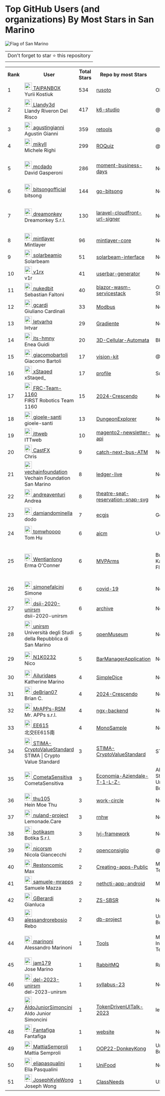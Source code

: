 # Top GitHub Users (and organizations) By Most Stars in San Marino

![Flag of San Marino](https://upload.wikimedia.org/wikipedia/commons/b/b1/Flag_of_San_Marino.svg)

<table>
	<tr>
		<td>
			Don't forget to star ⭐ this repository
		</td>
	</tr>
</table>

<table>
	<tr>
		<th>Rank</th>
		<th>User</th>
		<th>Total Stars</th>
		<th>Repo by most Stars</th>
		<th>Company</th>
		<th>Location</th>
	</tr>
	<tr>
		<td>1</td>
		<td><a href="https://github.com/TAIPANBOX"><img src="https://avatars.githubusercontent.com/u/24824880?s=72&u=2f5b836f86e14951c340d98048740c2c8fa801c7&v=4" width="24" alt="Avatar of TAIPANBOX"> TAIPANBOX</a><br/>
Yurii Kostiuk</td>
		<td>534</td>
		<td><a href="https://github.com/TAIPANBOX/rusoto">rusoto</a></td>
		<td>Okta</td>
		<td>San Marino</td>
	</tr>
	<tr>
		<td>2</td>
		<td><a href="https://github.com/Llandy3d"><img src="https://avatars.githubusercontent.com/u/16627175?s=72&u=730ce17c03aff41feaa902a06dceac7b4c40a8d4&v=4" width="24" alt="Avatar of Llandy3d"> Llandy3d</a><br/>
Llandy Riveron Del Risco</td>
		<td>417</td>
		<td><a href="https://github.com/grafana/k6-studio">k6-studio</a></td>
		<td>@grafana</td>
		<td>San Marino</td>
	</tr>
	<tr>
		<td>3</td>
		<td><a href="https://github.com/agustingianni"><img src="https://avatars.githubusercontent.com/u/102623?s=72&u=b1c72cebb72a49012050bf4aa25e55ccc5d513f2&v=4" width="24" alt="Avatar of agustingianni"> agustingianni</a><br/>
Agustin Gianni</td>
		<td>359</td>
		<td><a href="https://github.com/agustingianni/retools">retools</a></td>
		<td>@coinspect</td>
		<td>San Marino</td>
	</tr>
	<tr>
		<td>4</td>
		<td><a href="https://github.com/mikyll"><img src="https://avatars.githubusercontent.com/u/56556806?s=72&u=1601262bdba22f1637f82850c662d9045b4be044&v=4" width="24" alt="Avatar of mikyll"> mikyll</a><br/>
Michele Righi</td>
		<td>299</td>
		<td><a href="https://github.com/mikyll/ROQuiz">ROQuiz</a></td>
		<td>@scmgroupspa</td>
		<td>San Marino</td>
	</tr>
	<tr>
		<td>5</td>
		<td><a href="https://github.com/mcdado"><img src="https://avatars.githubusercontent.com/u/898057?s=72&v=4" width="24" alt="Avatar of mcdado"> mcdado</a><br/>
David Gasperoni</td>
		<td>286</td>
		<td><a href="https://github.com/eduolalo/moment-business-days">moment-business-days</a></td>
		<td>None</td>
		<td>San Marino (SMR) <✈️> Madrid, Spain</td>
	</tr>
	<tr>
		<td>6</td>
		<td><a href="https://github.com/bitsongofficial"><img src="https://avatars.githubusercontent.com/u/35164107?s=72&v=4" width="24" alt="Avatar of bitsongofficial"> bitsongofficial</a><br/>
bitsong</td>
		<td>144</td>
		<td><a href="https://github.com/bitsongofficial/go-bitsong">go-bitsong</a></td>
		<td>None</td>
		<td>San Marino</td>
	</tr>
	<tr>
		<td>7</td>
		<td><a href="https://github.com/dreamonkey"><img src="https://avatars.githubusercontent.com/u/32733266?s=72&v=4" width="24" alt="Avatar of dreamonkey"> dreamonkey</a><br/>
Dreamonkey S.r.l.</td>
		<td>130</td>
		<td><a href="https://github.com/dreamonkey/laravel-cloudfront-url-signer">laravel-cloudfront-url-signer</a></td>
		<td>None</td>
		<td>Via Marino Mazzacurati 3/B, Scandiano, Italia</td>
	</tr>
	<tr>
		<td>8</td>
		<td><a href="https://github.com/mintlayer"><img src="https://avatars.githubusercontent.com/u/50619303?s=72&v=4" width="24" alt="Avatar of mintlayer"> mintlayer</a><br/>
Mintlayer</td>
		<td>96</td>
		<td><a href="https://github.com/mintlayer/mintlayer-core">mintlayer-core</a></td>
		<td>None</td>
		<td>San Marino</td>
	</tr>
	<tr>
		<td>9</td>
		<td><a href="https://github.com/solarbeamio"><img src="https://avatars.githubusercontent.com/u/90218402?s=72&v=4" width="24" alt="Avatar of solarbeamio"> solarbeamio</a><br/>
Solarbeam</td>
		<td>51</td>
		<td><a href="https://github.com/solarbeamio/solarbeam-interface">solarbeam-interface</a></td>
		<td>None</td>
		<td>San Marino</td>
	</tr>
	<tr>
		<td>10</td>
		<td><a href="https://github.com/v1rx"><img src="https://avatars.githubusercontent.com/u/19215260?s=72&u=abd2836faabe04aee25456fb1629328f4684d10b&v=4" width="24" alt="Avatar of v1rx"> v1rx</a><br/>
v1r</td>
		<td>41</td>
		<td><a href="https://github.com/v1rx/userbar-generator">userbar-generator</a></td>
		<td>None</td>
		<td>San Marino</td>
	</tr>
	<tr>
		<td>11</td>
		<td><a href="https://github.com/nukedbit"><img src="https://avatars.githubusercontent.com/u/1690316?s=72&u=c86416d10d656ac335926a00ef3301115ecca617&v=4" width="24" alt="Avatar of nukedbit"> nukedbit</a><br/>
Sebastian Faltoni</td>
		<td>40</td>
		<td><a href="https://github.com/nukedbit/blazor-wasm-servicestack">blazor-wasm-servicestack</a></td>
		<td>Obsidian Game Studios s.r.l.</td>
		<td>San Marino</td>
	</tr>
	<tr>
		<td>12</td>
		<td><a href="https://github.com/gcardi"><img src="https://avatars.githubusercontent.com/u/5244348?s=72&u=b15759b9324a9c1581be0fbe996ea3f3e8b6d777&v=4" width="24" alt="Avatar of gcardi"> gcardi</a><br/>
Giuliano Cardinali</td>
		<td>33</td>
		<td><a href="https://github.com/gcardi/Modbus">Modbus</a></td>
		<td>None</td>
		<td>Republic of San Marino</td>
	</tr>
	<tr>
		<td>13</td>
		<td><a href="https://github.com/letvarhq"><img src="https://avatars.githubusercontent.com/u/38069818?s=72&v=4" width="24" alt="Avatar of letvarhq"> letvarhq</a><br/>
l≡tvar</td>
		<td>29</td>
		<td><a href="https://github.com/letvarhq/Gradiente">Gradiente</a></td>
		<td>None</td>
		<td>San Marino</td>
	</tr>
	<tr>
		<td>14</td>
		<td><a href="https://github.com/its-hmny"><img src="https://avatars.githubusercontent.com/u/50141843?s=72&u=0c4bf025651a06d41deeaaeca30b9424826ac170&v=4" width="24" alt="Avatar of its-hmny"> its-hmny</a><br/>
Enea Guidi</td>
		<td>20</td>
		<td><a href="https://github.com/its-hmny/3D-Cellular-Automata">3D-Cellular-Automata</a></td>
		<td>BKN301</td>
		<td>San Marino</td>
	</tr>
	<tr>
		<td>15</td>
		<td><a href="https://github.com/giacomobartoli"><img src="https://avatars.githubusercontent.com/u/2913435?s=72&u=8530ee66dd9737024d5488c970d0a74583f2b3c9&v=4" width="24" alt="Avatar of giacomobartoli"> giacomobartoli</a><br/>
Giacomo Bartoli</td>
		<td>17</td>
		<td><a href="https://github.com/giacomobartoli/vision-kit">vision-kit</a></td>
		<td>@IBM</td>
		<td>San Marino, SMR</td>
	</tr>
	<tr>
		<td>16</td>
		<td><a href="https://github.com/xStaqed"><img src="https://avatars.githubusercontent.com/u/89659872?s=72&u=5a11e5484e4d6d2d69d9d1b8981a3731b2c6539a&v=4" width="24" alt="Avatar of xStaqed"> xStaqed</a><br/>
xStaqed_</td>
		<td>17</td>
		<td><a href="https://github.com/UsboKirishima/profile">profile</a></td>
		<td>School</td>
		<td>San Marino</td>
	</tr>
	<tr>
		<td>17</td>
		<td><a href="https://github.com/FRC-Team-1160"><img src="https://avatars.githubusercontent.com/u/1023241?s=72&v=4" width="24" alt="Avatar of FRC-Team-1160"> FRC-Team-1160</a><br/>
FIRST Robotics Team 1160</td>
		<td>15</td>
		<td><a href="https://github.com/FRC-Team-1160/2024-Crescendo">2024-Crescendo</a></td>
		<td>None</td>
		<td>San Marino, California</td>
	</tr>
	<tr>
		<td>18</td>
		<td><a href="https://github.com/gioele-santi"><img src="https://avatars.githubusercontent.com/u/23379041?s=72&u=f802eb07b451e01647b9c0ed8699a827e67fe95a&v=4" width="24" alt="Avatar of gioele-santi"> gioele-santi</a><br/>
gioele-santi</td>
		<td>13</td>
		<td><a href="https://github.com/8bit-sized/DungeonExplorer">DungeonExplorer</a></td>
		<td>None</td>
		<td>San Marino Republic</td>
	</tr>
	<tr>
		<td>19</td>
		<td><a href="https://github.com/ittweb"><img src="https://avatars.githubusercontent.com/u/61660967?s=72&v=4" width="24" alt="Avatar of ittweb"> ittweb</a><br/>
ITTweb</td>
		<td>10</td>
		<td><a href="https://github.com/ittweb/magento2-newsletter-api">magento2-newsletter-api</a></td>
		<td>None</td>
		<td>San Marino, Malta</td>
	</tr>
	<tr>
		<td>20</td>
		<td><a href="https://github.com/CastFX"><img src="https://avatars.githubusercontent.com/u/13741570?s=72&u=fa7136495d99e63d651efc30c0e87aa01ed57167&v=4" width="24" alt="Avatar of CastFX"> CastFX</a><br/>
Chris</td>
		<td>9</td>
		<td><a href="https://github.com/CastFX/catch-next-bus-ATM">catch-next-bus-ATM</a></td>
		<td>None</td>
		<td>San Marino</td>
	</tr>
	<tr>
		<td>21</td>
		<td><a href="https://github.com/vechainfoundation"><img src="https://avatars.githubusercontent.com/u/107878758?s=72&v=4" width="24" alt="Avatar of vechainfoundation"> vechainfoundation</a><br/>
Vechain Foundation San Marino</td>
		<td>8</td>
		<td><a href="https://github.com/vechainfoundation/ledger-live">ledger-live</a></td>
		<td>None</td>
		<td>San Marino</td>
	</tr>
	<tr>
		<td>22</td>
		<td><a href="https://github.com/andreaventuri"><img src="https://avatars.githubusercontent.com/u/1456430?s=72&v=4" width="24" alt="Avatar of andreaventuri"> andreaventuri</a><br/>
Andrea</td>
		<td>8</td>
		<td><a href="https://github.com/andreaventuri/theatre-seat-reservation-snap-svg">theatre-seat-reservation-snap-svg</a></td>
		<td>None</td>
		<td>San Marino</td>
	</tr>
	<tr>
		<td>23</td>
		<td><a href="https://github.com/damiandominella"><img src="https://avatars.githubusercontent.com/u/16267714?s=72&u=db6c5c72894df721580c121147aa5cfdddb0b3d4&v=4" width="24" alt="Avatar of damiandominella"> damiandominella</a><br/>
dodo</td>
		<td>7</td>
		<td><a href="https://github.com/damiandominella/ecgjs">ecgjs</a></td>
		<td>Golee</td>
		<td>San Marino / Milan / Remotely</td>
	</tr>
	<tr>
		<td>24</td>
		<td><a href="https://github.com/tomwhoooo"><img src="https://avatars.githubusercontent.com/u/23285765?s=72&u=bb188b3c8cc1e38e747f6bb08cc47357169e5a0f&v=4" width="24" alt="Avatar of tomwhoooo"> tomwhoooo</a><br/>
Tom Hu</td>
		<td>6</td>
		<td><a href="https://github.com/tomwhoooo/aicm">aicm</a></td>
		<td>UC Berkeley</td>
		<td>San Marino, California</td>
	</tr>
	<tr>
		<td>25</td>
		<td><a href="https://github.com/Wentianlong"><img src="https://avatars.githubusercontent.com/u/19715856?s=72&v=4" width="24" alt="Avatar of Wentianlong"> Wentianlong</a><br/>
Erma O'Conner</td>
		<td>6</td>
		<td><a href="https://github.com/Wentianlong/MVPArms">MVPArms</a></td>
		<td>Buckridge, Kautzer and Flatley</td>
		<td>505 ,Gaynelle Locks ,Carleneland ,Texas ,San Marino</td>
	</tr>
	<tr>
		<td>26</td>
		<td><a href="https://github.com/simonefalcini"><img src="https://avatars.githubusercontent.com/u/1196854?s=72&u=9af41aa2adf647026fc708b9fd38d3974d180394&v=4" width="24" alt="Avatar of simonefalcini"> simonefalcini</a><br/>
Simone</td>
		<td>6</td>
		<td><a href="https://github.com/harisont/covid-19">covid-19</a></td>
		<td>None</td>
		<td>San Marino</td>
	</tr>
	<tr>
		<td>27</td>
		<td><a href="https://github.com/dsii-2020-unirsm"><img src="https://avatars.githubusercontent.com/u/61869247?s=72&v=4" width="24" alt="Avatar of dsii-2020-unirsm"> dsii-2020-unirsm</a><br/>
dsii-2020-unirsm</td>
		<td>6</td>
		<td><a href="https://github.com/dsii-2020-unirsm/archive">archive</a></td>
		<td>None</td>
		<td>San Marino</td>
	</tr>
	<tr>
		<td>28</td>
		<td><a href="https://github.com/unirsm"><img src="https://avatars.githubusercontent.com/u/54545991?s=72&v=4" width="24" alt="Avatar of unirsm"> unirsm</a><br/>
Università degli Studi della Repubblica di San Marino</td>
		<td>5</td>
		<td><a href="https://github.com/unirsm/openMuseum">openMuseum</a></td>
		<td>None</td>
		<td>San Marino</td>
	</tr>
	<tr>
		<td>29</td>
		<td><a href="https://github.com/N1K0232"><img src="https://avatars.githubusercontent.com/u/60029977?s=72&u=1cf732902b8ef725ec58b6c1610627ab411573fc&v=4" width="24" alt="Avatar of N1K0232"> N1K0232</a><br/>
Nico</td>
		<td>5</td>
		<td><a href="https://github.com/N1K0232/BarManagerApplication">BarManagerApplication</a></td>
		<td>None</td>
		<td>Repubblica di San Marino</td>
	</tr>
	<tr>
		<td>30</td>
		<td><a href="https://github.com/Ailuridaes"><img src="https://avatars.githubusercontent.com/u/9564224?s=72&v=4" width="24" alt="Avatar of Ailuridaes"> Ailuridaes</a><br/>
Katherine Marino</td>
		<td>4</td>
		<td><a href="https://github.com/Ailuridaes/SimpleDice">SimpleDice</a></td>
		<td>None</td>
		<td>San Diego, CA</td>
	</tr>
	<tr>
		<td>31</td>
		<td><a href="https://github.com/deBrian07"><img src="https://avatars.githubusercontent.com/u/94733710?s=72&u=b2073f03b7b034c23725d158aca4f20c898c3fed&v=4" width="24" alt="Avatar of deBrian07"> deBrian07</a><br/>
Brian C.</td>
		<td>4</td>
		<td><a href="https://github.com/FRC-Team-1160/2024-Crescendo">2024-Crescendo</a></td>
		<td>None</td>
		<td>San Marino, CA</td>
	</tr>
	<tr>
		<td>32</td>
		<td><a href="https://github.com/MrAPPs-RSM"><img src="https://avatars.githubusercontent.com/u/10722962?s=72&v=4" width="24" alt="Avatar of MrAPPs-RSM"> MrAPPs-RSM</a><br/>
Mr. APPs s.r.l.</td>
		<td>4</td>
		<td><a href="https://github.com/MrAPPs-RSM/ngx-backend">ngx-backend</a></td>
		<td>None</td>
		<td>San Marino</td>
	</tr>
	<tr>
		<td>33</td>
		<td><a href="https://github.com/EE615"><img src="https://avatars.githubusercontent.com/u/111367583?s=72&v=4" width="24" alt="Avatar of EE615"> EE615</a><br/>
北交EE615南</td>
		<td>4</td>
		<td><a href="https://github.com/EE615/MonoSample">MonoSample</a></td>
		<td>None</td>
		<td>San Marino</td>
	</tr>
	<tr>
		<td>34</td>
		<td><a href="https://github.com/STIMA-CryptoValueStandard"><img src="https://avatars.githubusercontent.com/u/94842267?s=72&u=34e4b8b34aa3c8d81dc50de40f08d589f20b88e5&v=4" width="24" alt="Avatar of STIMA-CryptoValueStandard"> STIMA-CryptoValueStandard</a><br/>
STIMA | Crypto Value Standard</td>
		<td>3</td>
		<td><a href="https://github.com/STIMA-CryptoValueStandard/STIMA-CryptoValueStandard">STIMA-CryptoValueStandard</a></td>
		<td>STIMA</td>
		<td>San Marino</td>
	</tr>
	<tr>
		<td>35</td>
		<td><a href="https://github.com/CometaSensitiva"><img src="https://avatars.githubusercontent.com/u/122211053?s=72&u=186acbc99f20484bf96d966a7b9a31c54867ef70&v=4" width="24" alt="Avatar of CometaSensitiva"> CometaSensitiva</a><br/>
CometaSensitiva</td>
		<td>3</td>
		<td><a href="https://github.com/CometaSensitiva/Economia-Aziendale-T-1-L-Z-">Economia-Aziendale-T-1-L-Z-</a></td>
		<td>Alma Mater Studiorum - Università di Bologna</td>
		<td>San Marino</td>
	</tr>
	<tr>
		<td>36</td>
		<td><a href="https://github.com/thu105"><img src="https://avatars.githubusercontent.com/u/21339527?s=72&v=4" width="24" alt="Avatar of thu105"> thu105</a><br/>
Hein Moe Thu</td>
		<td>3</td>
		<td><a href="https://github.com/thu105/work-circle">work-circle</a></td>
		<td>None</td>
		<td>San Marino, CA</td>
	</tr>
	<tr>
		<td>37</td>
		<td><a href="https://github.com/nuland-project"><img src="https://avatars.githubusercontent.com/u/40596134?s=72&v=4" width="24" alt="Avatar of nuland-project"> nuland-project</a><br/>
Lemonade.Care</td>
		<td>3</td>
		<td><a href="https://github.com/nuland-project/rnhw">rnhw</a></td>
		<td>None</td>
		<td>San Marino</td>
	</tr>
	<tr>
		<td>38</td>
		<td><a href="https://github.com/botikasm"><img src="https://avatars.githubusercontent.com/u/45812623?s=72&v=4" width="24" alt="Avatar of botikasm"> botikasm</a><br/>
Botika S.r.l.</td>
		<td>3</td>
		<td><a href="https://github.com/botikasm/lyj-framework">lyj-framework</a></td>
		<td>None</td>
		<td>San Marino</td>
	</tr>
	<tr>
		<td>39</td>
		<td><a href="https://github.com/nicorsm"><img src="https://avatars.githubusercontent.com/u/2906234?s=72&u=5b96b0c70a646e26f1362924520c9d9fa6ce0d74&v=4" width="24" alt="Avatar of nicorsm"> nicorsm</a><br/>
Nicola Giancecchi</td>
		<td>2</td>
		<td><a href="https://github.com/nicorsm/openconsiglio">openconsiglio</a></td>
		<td>@letvarhq</td>
		<td>San Marino</td>
	</tr>
	<tr>
		<td>40</td>
		<td><a href="https://github.com/Restoncomic"><img src="https://avatars.githubusercontent.com/u/137359500?s=72&v=4" width="24" alt="Avatar of Restoncomic"> Restoncomic</a><br/>
Max</td>
		<td>2</td>
		<td><a href="https://github.com/Restoncomic/Creating-apps-Public">Creating-apps-Public</a></td>
		<td>Maximus IT Tech</td>
		<td>San Marino</td>
	</tr>
	<tr>
		<td>41</td>
		<td><a href="https://github.com/samuele-mrapps"><img src="https://avatars.githubusercontent.com/u/3425734?s=72&v=4" width="24" alt="Avatar of samuele-mrapps"> samuele-mrapps</a><br/>
Samuele Mazza</td>
		<td>2</td>
		<td><a href="https://github.com/nethesis/nethcti-app-android">nethcti-app-android</a></td>
		<td>Mr. APPs s.r.l.</td>
		<td>San Marino</td>
	</tr>
	<tr>
		<td>42</td>
		<td><a href="https://github.com/GBerardi"><img src="https://avatars.githubusercontent.com/u/24650716?s=72&v=4" width="24" alt="Avatar of GBerardi"> GBerardi</a><br/>
Gianluca</td>
		<td>2</td>
		<td><a href="https://github.com/GBerardi/ZS-SBSR">ZS-SBSR</a></td>
		<td>None</td>
		<td>Milan / San Marino</td>
	</tr>
	<tr>
		<td>43</td>
		<td><a href="https://github.com/alessandrorebosio"><img src="https://avatars.githubusercontent.com/u/117686165?s=72&u=9cfce8190bf26c6a89b9400b6f512846af86ea14&v=4" width="24" alt="Avatar of alessandrorebosio"> alessandrorebosio</a><br/>
Rebo</td>
		<td>2</td>
		<td><a href="https://github.com/alessandrorebosio/db-project">db-project</a></td>
		<td>Università di Bologna</td>
		<td>San Marino</td>
	</tr>
	<tr>
		<td>44</td>
		<td><a href="https://github.com/marinoni"><img src="https://avatars.githubusercontent.com/u/1087905?s=72&u=d91c1a063d3af5343561c8c50dce1747fd7f3b94&v=4" width="24" alt="Avatar of marinoni"> marinoni</a><br/>
Alessandro Marinoni</td>
		<td>1</td>
		<td><a href="https://github.com/marinoni/Tools">Tools</a></td>
		<td>Massachusetts Institute of Technology</td>
		<td>General Atomics, San Diego (CA)</td>
	</tr>
	<tr>
		<td>45</td>
		<td><a href="https://github.com/jam179"><img src="https://avatars.githubusercontent.com/u/7646348?s=72&u=c4412af85f0dd0b9fb056daccf9f549570fc7b69&v=4" width="24" alt="Avatar of jam179"> jam179</a><br/>
Jose Marino</td>
		<td>1</td>
		<td><a href="https://github.com/jam179/RabbitMQ">RabbitMQ</a></td>
		<td>Rackspace</td>
		<td>San Antonio, TX</td>
	</tr>
	<tr>
		<td>46</td>
		<td><a href="https://github.com/del-2023-unirsm"><img src="https://avatars.githubusercontent.com/u/125255411?s=72&v=4" width="24" alt="Avatar of del-2023-unirsm"> del-2023-unirsm</a><br/>
del-2023-unirsm</td>
		<td>1</td>
		<td><a href="https://github.com/del-2023-unirsm/syllabus-23">syllabus-23</a></td>
		<td>None</td>
		<td>San Marino</td>
	</tr>
	<tr>
		<td>47</td>
		<td><a href="https://github.com/AldoJuniorSimoncini"><img src="https://avatars.githubusercontent.com/u/17861781?s=72&v=4" width="24" alt="Avatar of AldoJuniorSimoncini"> AldoJuniorSimoncini</a><br/>
Aldo Junior Simoncini</td>
		<td>1</td>
		<td><a href="https://github.com/AldoJuniorSimoncini/TokenDrivenUITalk-2023">TokenDrivenUITalk-2023</a></td>
		<td>letvar srl</td>
		<td>San Marino</td>
	</tr>
	<tr>
		<td>48</td>
		<td><a href="https://github.com/Fantafiga"><img src="https://avatars.githubusercontent.com/u/144632001?s=72&v=4" width="24" alt="Avatar of Fantafiga"> Fantafiga</a><br/>
Fantafiga</td>
		<td>1</td>
		<td><a href="https://github.com/Fantafiga/website">website</a></td>
		<td>None</td>
		<td>San Marino</td>
	</tr>
	<tr>
		<td>49</td>
		<td><a href="https://github.com/MattiaSemproli"><img src="https://avatars.githubusercontent.com/u/116653139?s=72&u=823cb105f280df2e4a58d0af0c91dd28c0ee2ec2&v=4" width="24" alt="Avatar of MattiaSemproli"> MattiaSemproli</a><br/>
Mattia Semproli</td>
		<td>1</td>
		<td><a href="https://github.com/MattiaSemproli/OOP22-DonkeyKong">OOP22-DonkeyKong</a></td>
		<td>University of Bologna</td>
		<td>Italy - San Marino</td>
	</tr>
	<tr>
		<td>50</td>
		<td><a href="https://github.com/eliapasqualini"><img src="https://avatars.githubusercontent.com/u/14938275?s=72&v=4" width="24" alt="Avatar of eliapasqualini"> eliapasqualini</a><br/>
Elia Pasqualini</td>
		<td>1</td>
		<td><a href="https://github.com/eliapasqualini/UniFood">UniFood</a></td>
		<td>None</td>
		<td>San Marino</td>
	</tr>
	<tr>
		<td>51</td>
		<td><a href="https://github.com/JosephKyleWong"><img src="https://avatars.githubusercontent.com/u/17346310?s=72&v=4" width="24" alt="Avatar of JosephKyleWong"> JosephKyleWong</a><br/>
Joseph Wong</td>
		<td>1</td>
		<td><a href="https://github.com/Error808/ClassNeeds">ClassNeeds</a></td>
		<td>USC Masters</td>
		<td>San Marino, California</td>
	</tr>
</table>
